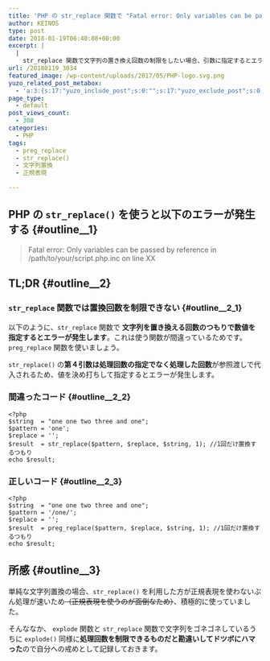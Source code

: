```yaml
---
title: 'PHP の str_replace 関数で "Fatal error: Only variables can be passed by reference in" エラー'
author: KEINOS
type: post
date: 2018-01-19T06:40:08+00:00
excerpt: |
  |
    str_replace 関数で文字列の置き換え回数の制限をしたい場合、引数に指定するとエラーが発生します。preg_replace 関数を使いましょう。 str_replace() の第４引数は処理回数の指定でなく処理した回数が参照渡しで代入されるため、値を決め打ちして指定するとエラーが発生します。
url: /20180119_3034
featured_image: /wp-content/uploads/2017/05/PHP-logo.svg.png
yuzo_related_post_metabox:
  - 'a:3:{s:17:"yuzo_include_post";s:0:"";s:17:"yuzo_exclude_post";s:0:"";s:21:"yuzo_disabled_related";N;}'
page_type:
  - default
post_views_count:
  - 308
categories:
  - PHP
tags:
  - preg_replace
  - str_replace()
  - 文字列置換
  - 正規表現

---
```

## PHP の `str_replace()` を使うと以下のエラーが発生する {#outline__1}

> Fatal error: Only variables can be passed by reference in /path/to/your/script.php.inc on line XX

## TL;DR {#outline__2}

### `str_replace` 関数では置換回数を制限できない {#outline__2_1}

以下のように、`str_replace` 関数で **文字列を置き換える回数のつもりで数値を指定するとエラーが発生します**。これは使う関数が間違っているためです。 `preg_replace` 関数を使いましょう。

`str_replace()` の**第４引数は処理回数の指定でなく処理した回数**が参照渡しで代入されるため、値を決め打ちして指定するとエラーが発生します。

### 間違ったコード {#outline__2_2}

    <?php
    $string  = "one one two three and one";
    $pattern = 'one';
    $replace = '';
    $result  = str_replace($pattern, $replace, $string, 1); //1回だけ置換するつもり
    echo $result;


### 正しいコード {#outline__2_3}

    <?php
    $string  = "one one two three and one";
    $pattern = '/one/';
    $replace = '';
    $result  = preg_replace($pattern, $replace, $string, 1); //1回だけ置換するつもり
    echo $result;


## 所感 {#outline__3}

単純な文字列置換の場合、`str_replace()` を利用した方が正規表現を使わないぶん処理が速いため<del>（正規表現を使うのが面倒なため）</del>、積極的に使っていました。

そんななか、 `explode` 関数と `str_replace` 関数で文字列をゴネゴネしているうちに `explode()` 同様に**処理回数を制限できるものだと勘違いしてドツボにハマった**ので自分への戒めとして記録しておきます。
